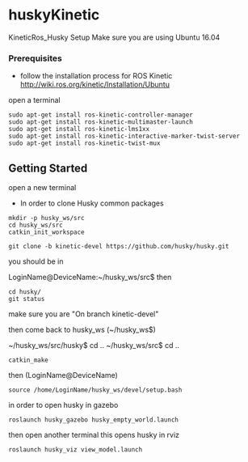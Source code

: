 # huskyKinetic
KineticRos_Husky Setup
Make sure you are using Ubuntu 16.04

### Prerequisites
- follow the installation process for ROS Kinetic
http://wiki.ros.org/kinetic/Installation/Ubuntu

open a terminal
```
sudo apt-get install ros-kinetic-controller-manager
sudo apt-get install ros-kinetic-multimaster-launch
sudo apt-get install ros-kinetic-lms1xx
sudo apt-get install ros-kinetic-interactive-marker-twist-server
sudo apt-get install ros-kinetic-twist-mux
```
## Getting Started
open a new terminal

- In order to clone Husky common packages
```
mkdir -p husky_ws/src
cd husky_ws/src
catkin_init_workspace
```
```
git clone -b kinetic-devel https://github.com/husky/husky.git
```
you should be in 

LoginName@DeviceName:~/husky_ws/src$ 
then 
```
cd husky/
git status
```
make sure you are "On branch kinetic-devel"

then come back to husky_ws (~/husky_ws$)

~/husky_ws/src/husky$ cd ..
~/husky_ws/src$ cd ..
```
catkin_make
```
then (LoginName@DeviceName)
```
source /home/LoginName/husky_ws/devel/setup.bash
```
in order to open husky in gazebo
```
roslaunch husky_gazebo husky_empty_world.launch
```
then open another terminal
this opens husky in rviz
```
roslaunch husky_viz view_model.launch
```









